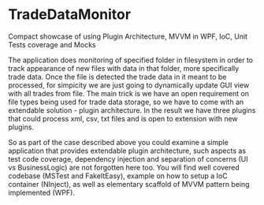 # TradeDataMonitor
Compact showcase of using Plugin Architecture, MVVM in WPF, IoC, Unit Tests coverage and Mocks

The application does monitoring of specified folder in filesystem in order to track appearance of new files with data in that folder, more specifically trade data. Once the file is detected the trade data in it meant to be processed, for simpicity we are just going to dynamically update GUI view with all trades from file.
The main trick is we have an open requirement on file types being used for trade data storage, so we have to come with an extendable solution - plugin architecture. In the result we have three plugins that could process xml, csv, txt files and is open to extension with new plugins. 

So as part of the case described above you could examine a simple application that provides extendable plugin architecture, such aspects as test code coverage, dependency injection and separation of concerns (UI vs BusinessLogic) are not forgotten here too. You will find well covered codebase (MSTest and FakeItEasy), example on how to setup a IoC container (NInject), as well as elementary scaffold of MVVM pattern being implemented (WPF).
